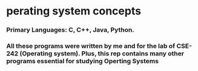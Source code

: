 <h1>perating system concepts </h2>
<h3>Primary Languages: C, C++, Java, Python.</h3>
<h3>All these programs were written by me and for the lab of CSE-242 (Operating system). Plus, this rep contains many other programs essential for studying Operting Systems</h3>
